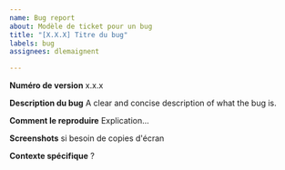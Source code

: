 ```yaml
---
name: Bug report
about: Modèle de ticket pour un bug
title: "[X.X.X] Titre du bug"
labels: bug
assignees: dlemaignent

---
```


**Numéro de version**
x.x.x

**Description du bug**
A clear and concise description of what the bug is.

**Comment le reproduire**
Explication...

**Screenshots**
si besoin de copies d'écran

**Contexte spécifique**
?
